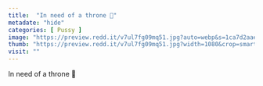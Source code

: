 ```yaml
---
title:  "In need of a throne 👑"
metadate: "hide"
categories: [ Pussy ]
image: "https://preview.redd.it/v7ul7fg09mq51.jpg?auto=webp&s=1ca7d2aae7515ef7e530bd58cbc3f5878baec1a5"
thumb: "https://preview.redd.it/v7ul7fg09mq51.jpg?width=1080&crop=smart&auto=webp&s=147ed07b11b868f7766a96f4ba0028d17e096399"
visit: ""
---
```

In need of a throne 👑
